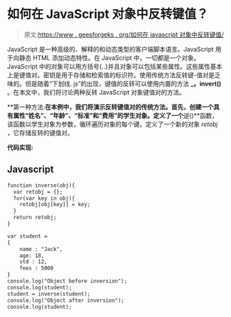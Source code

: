 # 如何在 JavaScript 对象中反转键值？

> 原文:[https://www . geesforgeks . org/如何在 javascript 对象中反转键值/](https://www.geeksforgeeks.org/how-to-invert-key-value-in-javascript-object/)

JavaScript 是一种高级的、解释的和动态类型的客户端脚本语言。JavaScript 用于向静态 HTML 添加动态特性。在 JavaScript 中，一切都是一个对象。JavaScript 中的对象可以用方括号{..}并且对象可以包括某些属性。这些属性基本上是键值对。密钥是用于存储和检索值的标识符。使用传统方法反转键-值对是乏味的。但是随着“下划线. js”的出现，键值的反转可以使用内置的方法 **_。invert()** 。在本文中，我们将讨论两种反转 JavaScript 对象键值对的方法。

**第一种方法:**在本例中，我们将演示反转键值对的传统方法。首先，创建一个具有属性“姓名”、“年龄”、“标准”和“费用”的学生对象。定义了一个**逆()**函数，该函数以学生对象为参数，循环遍历对象的每个键。定义了一个新的对象 *retobj* ，它存储反转的键值对。

**代码实现:**

## Javascript

```html
function inverse(obj){
  var retobj = {};
  for(var key in obj){
    retobj[obj[key]] = key;
  }
  return retobj;
}

var student = 
{
    name : "Jack",
    age: 18,
    std : 12,
    fees : 5000
}
console.log("Object before inversion");
console.log(student);
student = inverse(student);
console.log("Object after inversion");
console.log(student);
```
